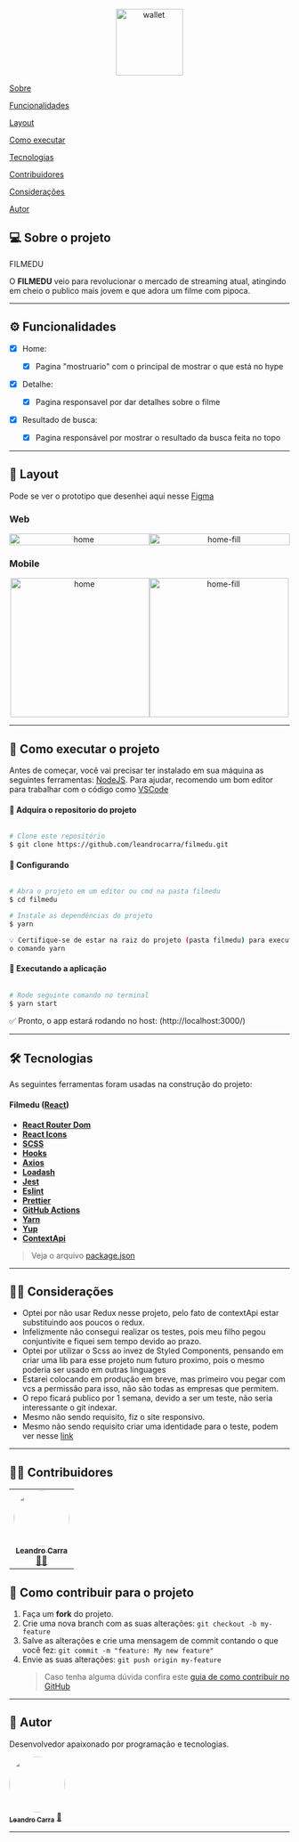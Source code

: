 <div align="center">
<br>
  <img src="./src/compound/logo.png" alt="wallet" width="120">
<br>
</div>

<p>
 <a href="#-sobre-o-projeto">Sobre</a>
</p>
<p>
 <a href="#-funcionalidades">Funcionalidades</a>
</p>
<p>
 <a href="#-layout">Layout</a>
</p>
<p>
 <a href="#-como-executar-o-projeto">Como executar</a>
</p>
<p>
 <a href="#-tecnologias">Tecnologias</a>
</p>
<p>
 <a href="#-contribuidores">Contribuidores</a>
</p>
<p>
 <a href="#-considerações">Considerações</a>
</p>
<p>
 <a href="#-autor">Autor</a>
</p>

## 💻 Sobre o projeto

FILMEDU

O <b>FILMEDU</b> veio para revolucionar o mercado de streaming atual, atingindo em cheio o publico mais jovem e que adora um filme com pipoca.</p>

---

## ⚙️ Funcionalidades

- [x] Home:

  - [x] Pagina "mostruario" com o principal de mostrar o que está no hype

- [x] Detalhe:

  - [x] Pagina responsavel por dar detalhes sobre o filme

- [x] Resultado de busca:

  - [x] Pagina responsável por mostrar o resultado da busca feita no topo

---

## 🎨 Layout

Pode se ver o prototipo que desenhei aqui nesse [Figma](https://www.figma.com/file/TklMiTsASkmwWIvFAJvCw4/Logo-FILMEDU?node-id=0%3A1)

### Web

<p align="center" style="display: flex; align-items: flex-start; justify-content: center;">
  <img alt="home" title="#home" src="./src/compound/home.png" width="100%">
  <img alt="home-fill" title="#uhome-fill" title="#home" src="./src/compound/naboca.png" width="100%">
  
</p>

### Mobile

<p align="center" style="display: flex; align-items: flex-start; justify-content: center;">
  <img alt="home" title="#home" src="./src/compound/homeMobile.png" width="250px">
  <img alt="home-fill" title="#home-fill" src="./src/compound/detailMobile.png" width="250px">
</p>

---

## 🚀 Como executar o projeto

Antes de começar, você vai precisar ter instalado em sua máquina as seguintes ferramentas:
[NodeJS](https://nodejs.org/en/). Para ajudar, recomendo um bom editor para trabalhar com o código como [VSCode](https://code.visualstudio.com/)

#### 🎲 Adquira o repositorio do projeto

```bash

# Clone este repositório
$ git clone https://github.com/leandrocarra/filmedu.git


```

#### 🎲 Configurando

```bash

# Abra o projeto em um editor ou cmd na pasta filmedu
$ cd filmedu

# Instale as dependências do projeto
$ yarn

💡 Certifique-se de estar na raiz do projeto (pasta filmedu) para executar
o comando yarn

```

#### 🎲 Executando a aplicação

```bash

# Rode seguinte comando no terminal
$ yarn start


```

<p>✅ Pronto, o app estará rodando no host: (http://localhost:3000/)</p>

---

<!-- ## 🚀 Como executar os testes

Para os testes utilizamos o <b>Jest</b> e para roda-lo é bem simples:

#### 🎲 Executando os testes

```bash

# Rode seguinte comando no terminal
$ yarn test


```

#### 🎲 Executando os testes com coverage

```bash

# Rode seguinte comando no terminal
$ yarn test:coverage

```

--- -->
<!-- 
## :cloud: Disponivel na web

O FILMEDU também disponivel na web, para encontra-lo basta acessar o seguinte
endereço na web:

[Site filmedu](https://leandrocarra.github.io/filmedu//)

--- -->

## 🛠 Tecnologias

As seguintes ferramentas foram usadas na construção do projeto:

#### **Filmedu** ([React](https://reactjs.org/))

- **[React Router Dom](https://github.com/ReactTraining/react-router/tree/master/packages/react-router-dom)**
- **[React Icons](https://react-icons.github.io/react-icons/)**
- **[SCSS](https://sass-lang.com/)**
- **[Hooks](https://pt-br.reactjs.org/docs/hooks-intro.html)**
- **[Axios](https://axios-http.com/ptbr/docs/intro)**
- **[Loadash](https://lodash.com/)**
- **[Jest](https://jestjs.io/)**
- **[Eslint](https://eslint.org/)**
- **[Prettier](https://prettier.io/)**
- **[GitHub Actions](https://docs.github.com/pt/actions)**
- **[Yarn](https://yarnpkg.com/)**
- **[Yup](https://github.com/jquense/yup)**
- **[ContextApi](https://pt-br.reactjs.org/docs/context.html)**

> Veja o arquivo [package.json](https://github.com/leandrocarra/filmedu/blob/main/package.json)

---

## 👨‍💻 Considerações

* Optei por não usar Redux nesse projeto, pelo fato de contextApi estar substituindo aos poucos o redux.
* Infelizmente não consegui realizar os testes, pois meu filho pegou conjuntivite e fiquei sem tempo devido ao prazo.
* Optei por utilizar o Scss ao invez de Styled Components, pensando em criar uma lib para esse projeto num futuro proximo, pois o mesmo poderia ser usado em outras linguages
* Estarei colocando em produção em breve, mas primeiro vou pegar com vcs a permissão para isso, não são todas as empresas que permitem.
* O repo ficará publico por 1 semana, devido a ser um teste, não seria interessante o git indexar.
* Mesmo não sendo requisito, fiz o site responsivo.
* Mesmo não sendo requisito criar uma identidade para o teste, podem ver nesse [link](https://www.figma.com/file/TklMiTsASkmwWIvFAJvCw4/Logo-FILMEDU?node-id=0%3A1)

---

## 👨‍💻 Contribuidores

<table>
  <tr>
    <td align="center"><a href="https://github.com/leandrocarra"><img style="border-radius: 50%;" src="https://avatars.githubusercontent.com/u/6805211?v=4" width="100px;" alt=""/><br /><sub><b>Leandro Carra</b></sub></a><br /><a href="https://github.com/leandrocarra" >👨‍🚀</a></td>
  </tr>
</table>

## 💪 Como contribuir para o projeto

1. Faça um **fork** do projeto.
2. Crie uma nova branch com as suas alterações: `git checkout -b my-feature`
3. Salve as alterações e crie uma mensagem de commit contando o que você fez: `git commit -m "feature: My new feature"`
4. Envie as suas alterações: `git push origin my-feature`
   > Caso tenha alguma dúvida confira este [guia de como contribuir no GitHub](https://www.linkedin.com/pulse/como-contribuir-em-um-projeto-open-source-github-f%C3%A1bio-amaral/?originalSubdomain=pt)

---

## 🦸 Autor

Desenvolvedor apaixonado por programação e tecnologias.

<a href="https://github.com/leandrocarra">
 <img style="border-radius: 50%;" src="https://avatars.githubusercontent.com/u/6805211?v=4" width="100px;" alt=""/>
 <br />
 <sub><b>Leandro Carra</b></sub></a> <a href="https://github.com/leandrocarra" title="GitHub leandro">🚀</a>
 <br />

---
